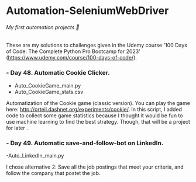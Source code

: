 # Automation-SeleniumWebDriver
###### My first automation projects 🫠

These are my solutions to challenges given in the Udemy course '100 Days of Code: The Complete Python Pro Bootcamp for 2023' (https://www.udemy.com/course/100-days-of-code/). 

### - Day 48. Automatic Cookie Clicker.
- Auto_CookieGame_main.py
- Auto_CookieGame_stats.csv

Automatization of the Cookie game (classic version). You can play the game here: http://orteil.dashnet.org/experiments/cookie/.
In this script, I added code to collect some game statistics because I thought it would be fun to use machine learning to find the best strategy. Though, that will be a project for later .

### - Day 49. Automatic save-and-follow-bot on LinkedIn.
-Auto_LinkedIn_main.py

I chose alternative 2: Save all the job postings that meet your criteria, and follow the company that postet the job.
